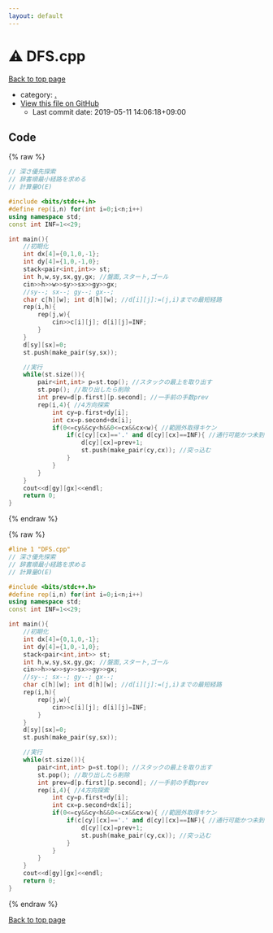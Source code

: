 ```yaml
---
layout: default
---
```


<!-- mathjax config similar to math.stackexchange -->
<script type="text/javascript" async
  src="https://cdnjs.cloudflare.com/ajax/libs/mathjax/2.7.5/MathJax.js?config=TeX-MML-AM_CHTML">
</script>
<script type="text/x-mathjax-config">
  MathJax.Hub.Config({
    TeX: { equationNumbers: { autoNumber: "AMS" }},
    tex2jax: {
      inlineMath: [ ['$','$'] ],
      processEscapes: true
    },
    "HTML-CSS": { matchFontHeight: false },
    displayAlign: "left",
    displayIndent: "2em"
  });
</script>

<script type="text/javascript" src="https://cdnjs.cloudflare.com/ajax/libs/jquery/3.4.1/jquery.min.js"></script>
<script src="https://cdn.jsdelivr.net/npm/jquery-balloon-js@1.1.2/jquery.balloon.min.js" integrity="sha256-ZEYs9VrgAeNuPvs15E39OsyOJaIkXEEt10fzxJ20+2I=" crossorigin="anonymous"></script>
<script type="text/javascript" src="../assets/js/copy-button.js"></script>
<link rel="stylesheet" href="../assets/css/copy-button.css" />


# :warning: DFS.cpp

<a href="../index.html">Back to top page</a>

* category: <a href="../index.html#5058f1af8388633f609cadb75a75dc9d">.</a>
* <a href="{{ site.github.repository_url }}/blob/master/DFS.cpp">View this file on GitHub</a>
    - Last commit date: 2019-05-11 14:06:18+09:00




## Code

<a id="unbundled"></a>
{% raw %}
```cpp
// 深さ優先探索
// 辞書順最小経路を求める
// 計算量O(E)

#include <bits/stdc++.h>
#define rep(i,n) for(int i=0;i<n;i++)
using namespace std;
const int INF=1<<29;

int main(){
    //初期化
    int dx[4]={0,1,0,-1};
    int dy[4]={1,0,-1,0};
    stack<pair<int,int>> st;
    int h,w,sy,sx,gy,gx; //盤面,スタート,ゴール
    cin>>h>>w>>sy>>sx>>gy>>gx;
    //sy--; sx--; gy--; gx--;
    char c[h][w]; int d[h][w]; //d[i][j]:=(j,i)までの最短経路
    rep(i,h){
        rep(j,w){
            cin>>c[i][j]; d[i][j]=INF;
        }
    }
    d[sy][sx]=0;
    st.push(make_pair(sy,sx));

    //実行
    while(st.size()){
        pair<int,int> p=st.top(); //スタックの最上を取り出す
        st.pop(); //取り出したら削除
        int prev=d[p.first][p.second]; //一手前の手数prev
        rep(i,4){ //4方向探索
            int cy=p.first+dy[i];
            int cx=p.second+dx[i];
            if(0<=cy&&cy<h&&0<=cx&&cx<w){ //範囲外取得キケン
                if(c[cy][cx]=='.' and d[cy][cx]==INF){ //通行可能かつ未到達
                    d[cy][cx]=prev+1;
                    st.push(make_pair(cy,cx)); //突っ込む
                }
            }
        }
    }
    cout<<d[gy][gx]<<endl;
    return 0;
}

```
{% endraw %}

<a id="bundled"></a>
{% raw %}
```cpp
#line 1 "DFS.cpp"
// 深さ優先探索
// 辞書順最小経路を求める
// 計算量O(E)

#include <bits/stdc++.h>
#define rep(i,n) for(int i=0;i<n;i++)
using namespace std;
const int INF=1<<29;

int main(){
    //初期化
    int dx[4]={0,1,0,-1};
    int dy[4]={1,0,-1,0};
    stack<pair<int,int>> st;
    int h,w,sy,sx,gy,gx; //盤面,スタート,ゴール
    cin>>h>>w>>sy>>sx>>gy>>gx;
    //sy--; sx--; gy--; gx--;
    char c[h][w]; int d[h][w]; //d[i][j]:=(j,i)までの最短経路
    rep(i,h){
        rep(j,w){
            cin>>c[i][j]; d[i][j]=INF;
        }
    }
    d[sy][sx]=0;
    st.push(make_pair(sy,sx));

    //実行
    while(st.size()){
        pair<int,int> p=st.top(); //スタックの最上を取り出す
        st.pop(); //取り出したら削除
        int prev=d[p.first][p.second]; //一手前の手数prev
        rep(i,4){ //4方向探索
            int cy=p.first+dy[i];
            int cx=p.second+dx[i];
            if(0<=cy&&cy<h&&0<=cx&&cx<w){ //範囲外取得キケン
                if(c[cy][cx]=='.' and d[cy][cx]==INF){ //通行可能かつ未到達
                    d[cy][cx]=prev+1;
                    st.push(make_pair(cy,cx)); //突っ込む
                }
            }
        }
    }
    cout<<d[gy][gx]<<endl;
    return 0;
}

```
{% endraw %}

<a href="../index.html">Back to top page</a>

